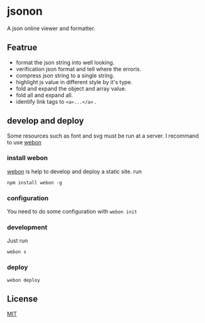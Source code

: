 # jsonon
A json online viewer and formatter.


## Featrue
- format the json string into  well looking.
- verification json format and tell where the erroris.
- compress json string to a single string.
- highlight js value in different style by it's type.
- fold and expand the object and array value.
- fold all and expand all.
- identify link tags to `<a>...</a>` .


## develop and deploy
Some resources such as font and svg must be run at a server. I recommand to use [webon](https://github.com/bimohxh/webon)

### install webon
[webon](https://github.com/bimohxh/webon) is help to develop and deploy a static site.
run
```
npm install webon -g
```

### configuration
You need to do some configuration with `webon init`

### development
Just run 
```
webon s
```

### deploy
```
webon deploy
```


## License
[MIT](http://opensource.org/licenses/MIT)
